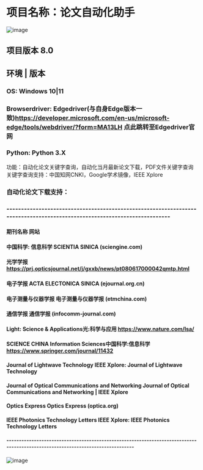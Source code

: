 # 项目名称：论文自动化助手 
![image](https://github.com/Hello-Mr-Crab/pywechat/blob/main/introduction.png)
## 项目版本  8.0

## 环境		    |          	版本

### OS:                 Windows 10|11

### Browserdriver:    Edgedriver(与自身Edge版本一致)https://developer.microsoft.com/en-us/microsoft-edge/tools/webdriver/?form=MA13LH 点此跳转至Edgedriver官网

### Python:            Python 3.X

功能：自动化论文关键字查询，自动化当月最新论文下载，PDF文件关键字查询
关键字查询支持：中国知网CNKI，Google学术镜像，IEEE Xplore

### 自动化论文下载支持：
### -------------------------------------------------------------------------------------------------------------------------                                   
#### 期刊名称	                                  网站                                      
#### 中国科学: 信息科学	                        SCIENTIA SINICA (sciengine.com)                        
#### 光学学报	                                   https://prj.opticsjournal.net/j/gxxb/news/pt080617000042qmtp.html         
#### 电子学报	                                    ACTA ELECTONICA SINICA (ejournal.org.cn)
#### 电子测量与仪器学报	                         电子测量与仪器学报 (etmchina.com)
#### 通信学报	                                    通信学报 (infocomm-journal.com)
#### Light: Science & Applications光:科学与应用	        https://www.nature.com/lsa/
#### SCIENCE CHINA Information Sciences中国科学:信息科学	 https://www.springer.com/journal/11432
#### Journal of Lightwave Technology	IEEE Xplore:       Journal of Lightwave Technology
#### Journal of Optical Communications and Networking  Journal of Optical Communications and Networking | IEEE Xplore
#### Optics Express	Optics Express (optica.org)        
#### IEEE Photonics Technology Letters IEEE Xplore:        IEEE Photonics Technology Letters
#### -------------------------------------------------------------------------------------------------------------------------------
![image](https://github.com/Hello-Mr-Crab/pywechat/blob/main/main_interface.png)

